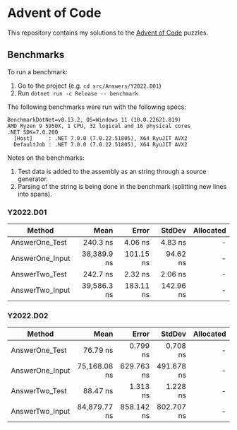 # Advent of Code
This repository contains my solutions to the [Advent of Code](https://adventofcode.com/) puzzles.

## Benchmarks
To run a benchmark:

1. Go to the project (e.g. `cd src/Answers/Y2022.D01`)
2. Run `dotnet run -c Release -- benchmark`

The following benchmarks were run with the following specs:

```
BenchmarkDotNet=v0.13.2, OS=Windows 11 (10.0.22621.819)
AMD Ryzen 9 5950X, 1 CPU, 32 logical and 16 physical cores
.NET SDK=7.0.200
  [Host]     : .NET 7.0.0 (7.0.22.51805), X64 RyuJIT AVX2
  DefaultJob : .NET 7.0.0 (7.0.22.51805), X64 RyuJIT AVX2
  ```

Notes on the benchmarks:

1. Test data is added to the assembly as an string through a source generator.
2. Parsing of the string is being done in the benchmark (splitting new lines into spans).

### Y2022.D01
|          Method |        Mean |     Error |    StdDev | Allocated |
|---------------- |------------:|----------:|----------:|----------:|
|  AnswerOne_Test |    240.3 ns |   4.06 ns |   4.83 ns |         - |
| AnswerOne_Input | 38,389.9 ns | 101.15 ns |  94.62 ns |         - |
|  AnswerTwo_Test |    242.7 ns |   2.32 ns |   2.06 ns |         - |
| AnswerTwo_Input | 39,586.3 ns | 183.11 ns | 142.96 ns |         - |

### Y2022.D02
|          Method |         Mean |      Error |     StdDev | Allocated |
|---------------- |-------------:|-----------:|-----------:|----------:|
|  AnswerOne_Test |     76.79 ns |   0.799 ns |   0.708 ns |         - |
| AnswerOne_Input | 75,168.08 ns | 629.763 ns | 491.678 ns |         - |
|  AnswerTwo_Test |     88.47 ns |   1.313 ns |   1.228 ns |         - |
| AnswerTwo_Input | 84,879.77 ns | 858.142 ns | 802.707 ns |         - |